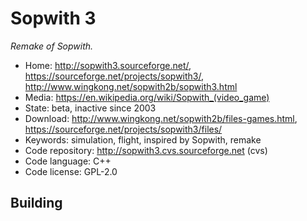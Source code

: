 # Sopwith 3

_Remake of Sopwith._

- Home: http://sopwith3.sourceforge.net/, https://sourceforge.net/projects/sopwith3/, http://www.wingkong.net/sopwith2b/sopwith3.html
- Media: https://en.wikipedia.org/wiki/Sopwith_(video_game)
- State: beta, inactive since 2003
- Download: http://www.wingkong.net/sopwith2b/files-games.html, https://sourceforge.net/projects/sopwith3/files/
- Keywords: simulation, flight, inspired by Sopwith, remake
- Code repository: http://sopwith3.cvs.sourceforge.net (cvs)
- Code language: C++
- Code license: GPL-2.0

## Building
